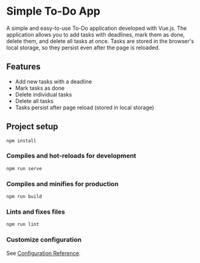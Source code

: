 # Simple To-Do App

A simple and easy-to-use To-Do application developed with Vue.js. The application allows you to add tasks with deadlines, mark them as done, delete them, and delete all tasks at once. Tasks are stored in the browser's local storage, so they persist even after the page is reloaded.

## Features

- Add new tasks with a deadline
- Mark tasks as done
- Delete individual tasks
- Delete all tasks
- Tasks persist after page reload (stored in local storage)


## Project setup
```
npm install
```

### Compiles and hot-reloads for development
```
npm run serve
```

### Compiles and minifies for production
```
npm run build
```

### Lints and fixes files
```
npm run lint
```

### Customize configuration
See [Configuration Reference](https://cli.vuejs.org/config/).
